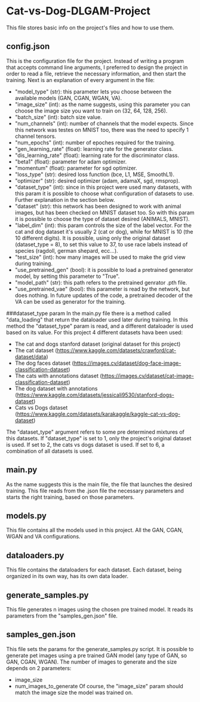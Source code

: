 # Cat-vs-Dog-DLGAM-Project

This file stores basic info on the project's files and how to use them.

## config.json
This is the configuration file for the project. Instead of writing a program that accepts command line arguments, I preferred to design the project in order to read a file, retrieve the necessary information, and then start the training. Next is an explanation of every argument in the file:
- "model_type" (str):  this parameter lets you choose between the available models (GAN, CGAN, WGAN, VA).
- "image_size" (int):  as the name suggests, using this parameter you can choose the image size you want to train on (32, 64, 128, 256).
- "batch_size" (int):  batch size value.
- "num_channels" (int):  number of channels that the model expects. Since this network was testes on MNIST too, there was the need to specify 1 channel tensors.  
- "num_epochs" (int):  number of epoches required for the training.
- "gen_learning_rate" (float):  learning rate for the generator class.
- "dis_learning_rate" (float):  learning rate for the discriminator class.
- "beta1" (float):  parameter for adam optimizer.
- "momentum" (float):  parameter for sgd optimizer.
- "loss_type" (str):  desired loss function (bce, L1, MSE, SmoothL1).
- "optimizer" (str):  desired optimizer (adam, adamaX, sgd, rmsprop).
- "dataset_type" (int):  since in this project were used many datasets, with this param it is possible to choose what configuration of datasets to use. Further explanation in the section below.
- "dataset" (str):  this network has been designed to work with animal images, but has been checked on MNIST dataset too. So with this param it is possible to choose the type of dataset desired (ANIMALS, MNIST).
- "label_dim" (int):  this param controls the size of the label vector. For the cat and dog dataset it's usually 2 (cat or dog), while for MNIST is 10 (the 10 different digits). It is possible, using only the original dataset (dataset_type = 8), to set this value to 37, to use race labels instead of species (ragdoll, german shepard, ecc...).
- "test_size" (int):  how many images will be used to make the grid view during training.
- "use_pretrained_gen" (bool):  it is possible to load a pretrained generator model, by setting this parameter to "True".
- "model_path" (str):  this path refers to the pretrained genrator .pth file.
- "use_pretrained_vae" (bool): this parameter is read by the network, but does nothing. In future updates of the code, a pretrained decoder of the VA can be used as generator for the training.

###dataset_type param
In the main.py file there is a method called "data_loading" that return the dataloader used later during training. In this method the "dataset_type" param is read, and a different dataloader is used based on its value.
For this project 4 different datasets hava been used:
- The cat and dogs stanford dataset (original dataset for this project)
- The cat dataset (https://www.kaggle.com/datasets/crawford/cat-dataset/data)
- The dog faces dataset (https://images.cv/dataset/dog-face-image-classification-dataset)
- The cats with annotations dataset (https://images.cv/dataset/cat-image-classification-dataset)
- The dog dataset with annotations (https://www.kaggle.com/datasets/jessicali9530/stanford-dogs-dataset)
- Cats vs Dogs dataset (https://www.kaggle.com/datasets/karakaggle/kaggle-cat-vs-dog-dataset)

The "dataset_type" argument refers to some pre determined mixtures of this datasets. If "dataset_type" is set to 1, only the project's original dataset is used. If set to 2, the cats vs dogs dataset is used. If set to 6, a combination of all datasets is used.

## main.py
As the name suggests this is the main file, the file that launches the desired training. This file reads from the .json file the necessary parameters and starts the right training, based on those parameters. 

## models.py
This file contains all the models used in this project. All the GAN, CGAN, WGAN and VA configurations.

## dataloaders.py
This file contains the dataloaders for each dataset. Each dataset, being organized in its own way, has its own data loader.

## generate_samples.py
This file generates n images using the chosen pre trained model. It reads its parameters from the "samples_gen.json" file.

## samples_gen.json
This file sets the params for the generate_samples.py script. It is possible to generate pet images using a pre trained GAN model (any type of GAN, so GAN, CGAN, WGAN). The number of images to generate and the size depends on 2 parameters:
- image_size
- num_images_to_generate
Of course, the "image_size" param should match the image size the model was trained on.

